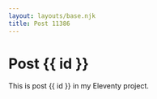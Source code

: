 ```yaml
---
layout: layouts/base.njk
title: Post 11386
---
```


# Post {{ id }}

This is post {{ id }} in my Eleventy project.
